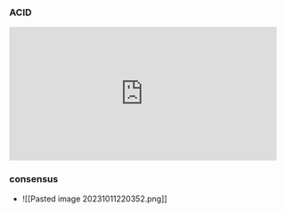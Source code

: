 ### ACID
<iframe width="480" height="240" src="https://www.youtube.com/embed/-GS0OxFJsYQ" title="Lec-74: ACID Properties of a Transaction | Database Management System" frameborder="0" allow="accelerometer; autoplay; clipboard-write; encrypted-media; gyroscope; picture-in-picture; web-share" allowfullscreen></iframe>

### consensus
- ![[Pasted image 20231011220352.png]]